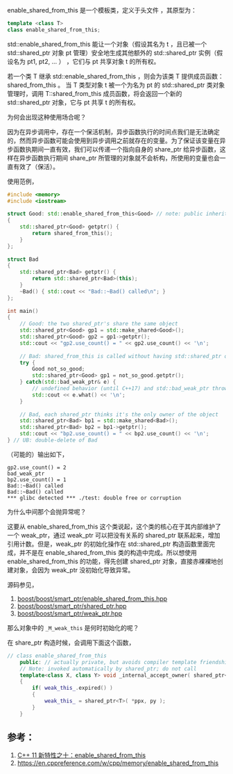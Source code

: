 enable_shared_from_this 是一个模板类，定义于头文件 <memory>，其原型为：

```c++
template <class T>
class enable_shared_from_this;
```

std::enable_shared_from_this 能让一个对象（假设其名为 t ，且已被一个 std::shared_ptr 对象 pt 管理）安全地生成其他额外的 std::shared_ptr 实例（假设名为 pt1, pt2, ... ） ，它们与 pt 共享对象
t 的所有权。

若一个类 T 继承 std::enable_shared_from_this<T> ，则会为该类 T 提供成员函数：shared_from_this 。 当 T 类型对象 t 被一个为名为 pt 的 std::shared_ptr<T> 类对象管理时，调用 
T::shared_from_this 成员函数，将会返回一个新的 std::shared_ptr<T> 对象，它与 pt 共享 t 的所有权。

为何会出现这种使用场合呢？

因为在异步调用中，存在一个保活机制，异步函数执行的时间点我们是无法确定的，然而异步函数可能会使用到异步调用之前就存在的变量。为了保证该变量在异步函数执期间一直有效，我们可以传递一个指向自身的 
share_ptr 给异步函数，这样在异步函数执行期间 share_ptr 所管理的对象就不会析构，所使用的变量也会一直有效了（保活）。

使用范例，

```c++
#include <memory>
#include <iostream>
 
struct Good: std::enable_shared_from_this<Good> // note: public inheritance
{
    std::shared_ptr<Good> getptr() {
        return shared_from_this();
    }
};
 
struct Bad
{
    std::shared_ptr<Bad> getptr() {
        return std::shared_ptr<Bad>(this);
    }
    ~Bad() { std::cout << "Bad::~Bad() called\n"; }
};
 
int main()
{
    // Good: the two shared_ptr's share the same object
    std::shared_ptr<Good> gp1 = std::make_shared<Good>();
    std::shared_ptr<Good> gp2 = gp1->getptr();
    std::cout << "gp2.use_count() = " << gp2.use_count() << '\n';
 
    // Bad: shared_from_this is called without having std::shared_ptr owning the caller 
    try {
        Good not_so_good;
        std::shared_ptr<Good> gp1 = not_so_good.getptr();
    } catch(std::bad_weak_ptr& e) {
        // undefined behavior (until C++17) and std::bad_weak_ptr thrown (since C++17)
        std::cout << e.what() << '\n';    
    }
 
    // Bad, each shared_ptr thinks it's the only owner of the object
    std::shared_ptr<Bad> bp1 = std::make_shared<Bad>();
    std::shared_ptr<Bad> bp2 = bp1->getptr();
    std::cout << "bp2.use_count() = " << bp2.use_count() << '\n';
} // UB: double-delete of Bad
```

（可能的）输出如下，

```plaintext
gp2.use_count() = 2
bad_weak_ptr
bp2.use_count() = 1
Bad::~Bad() called
Bad::~Bad() called
*** glibc detected *** ./test: double free or corruption
```

为什么中间那个会抛异常呢？

这要从 enable_shared_from_this 这个类说起，这个类的核心在于其内部维护了一个 weak_ptr，通过 weak_ptr 可以把没有关系的 shared_ptr 联系起来，增加引用计数。但是，weak_ptr 的初始化操作在 std::shared_ptr 构造函数里面完成，并不是在 enable_shared_from_this 类的构造中完成。所以想使用 enable_shared_from_this 的功能，得先创建 shared_ptr 对象，直接赤裸裸地创建对象，会因为 weak_ptr 没初始化导致异常。

源码参见，

1. [boost/boost/smart_ptr/enable_shared_from_this.hpp](https://code.woboq.org/boost/boost/boost/smart_ptr/enable_shared_from_this.hpp.html)
2. [boost/boost/smart_ptr/shared_ptr.hpp](https://code.woboq.org/boost/boost/boost/smart_ptr/shared_ptr.hpp.html#boost::shared_ptr)
3. [boost/boost/smart_ptr/weak_ptr.hpp](https://code.woboq.org/boost/boost/boost/smart_ptr/weak_ptr.hpp.html#boost::weak_ptr)

那么对象中的 `_M_weak_this` 是何时初始化的呢？

在 share_ptr 构造时候，会调用下面这个函数，

```c++
// class enable_shared_from_this
	public: // actually private, but avoids compiler template friendship issues
    // Note: invoked automatically by shared_ptr; do not call
    template<class X, class Y> void _internal_accept_owner( shared_ptr<X> const * ppx, Y * py ) const
    {
        if( weak_this_.expired() )
        {
            weak_this_ = shared_ptr<T>( *ppx, py );
        }
    }
```

## 参考：

1. [C++ 11 新特性之十：enable_shared_from_this](https://blog.csdn.net/caoshangpa/article/details/79392878)
2. <https://en.cppreference.com/w/cpp/memory/enable_shared_from_this>
